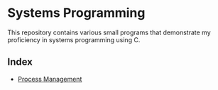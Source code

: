 # Systems Programming
This repository contains various small programs that demonstrate my proficiency in systems programming using C.
## Index
* [Process Management](ProcessManagement/)

